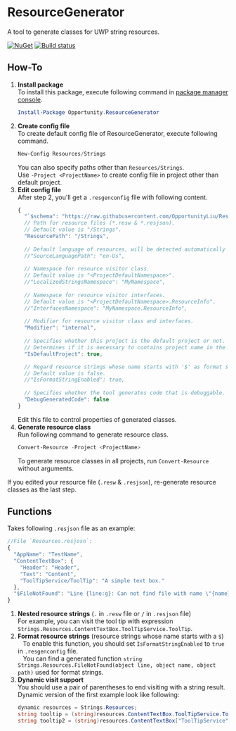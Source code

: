 # ResourceGenerator
A tool to generate classes for UWP string resources.

[![NuGet](https://img.shields.io/nuget/v/Opportunity.ResourceGenerator.svg)](https://www.nuget.org/packages/Opportunity.ResourceGenerator/)
[![Build status](https://ci.appveyor.com/api/projects/status/m9bn4ub78r62aw1e?svg=true)](https://ci.appveyor.com/project/OpportunityLiu/resourcegenerator)

## How-To
1.  **Install package**    
    To install this package, execute following command in 
    [package manager console](https://docs.nuget.org/docs/start-here/using-the-package-manager-console).
    ```powershell
    Install-Package Opportunity.ResourceGenerator
    ```
1.  **Create config file**    
    To create default config file of ResourceGenerator, execute following command.  
    ```powershell
    New-Config Resources/Strings
    ```
    You can also specify paths other than `Resources/Strings`.   
    Use `-Project <ProjectName>` to create config file in project other than default project.    
1.  **Edit config file**      
    After step 2, you'll get a `.resgenconfig` file with following content.  
    ```js
    {
      "`$schema": "https://raw.githubusercontent.com/OpportunityLiu/ResourceGenerator/master/resgenconfig.json?version=1.3.2",
      // Path for resource files (*.resw & *.resjson).
      // Default value is "/Strings".
      "ResourcePath": "/Strings",
  
      // Default language of resources, will be detected automatically if unset.
      //"SourceLanguagePath": "en-Us",
  
      // Namespace for resource visitor class.
      // Default value is "<ProjectDefaultNamespace>".
      //"LocalizedStringsNamespace": "MyNamespace",
  
      // Namespace for resource visitor interfaces.   
      // Default value is "<ProjectDefaultNamespace>.ResourceInfo".
      //"InterfacesNamespace": "MyNamespace.ResourceInfo",
  
      // Modifier for resource visitor class and interfaces.
      "Modifier": "internal",
  
      // Specifies whether this project is the default project or not.
      // Determines if it is necessary to contains project name in the resource path.
      "IsDefaultProject": true,

      // Regard resource strings whose name starts with '$' as format string.
      // Default value is false.
      //"IsFormatStringEnabled": true,
  
      // Specifies whether the tool generates code that is debuggable.
      "DebugGeneratedCode": false
    }
    ```  
    Edit this file to control properties of generated classes.      
1.  **Generate resource class**    
    Run following command to generate resource class.  
    ```powershell
    Convert-Resource -Project <ProjectName>
    ```   
    To generate resource classes in all projects, run `Convert-Resource` without arguments.    

If you edited your resource file (`.resw` & `.resjson`), re-generate resource classes as the last step.

## Functions
Takes following `.resjson` file as an example:  
```js
//File `Resources.resjosn`:
{
  "AppName": "TestName",
  "ContentTextBox": {
    "Header": "Header",
    "Text": "Content",
    "ToolTipService/ToolTip": "A simple text box."
  },
  "$FileNotFound": "Line {line:g}: Can not find file with name \"{name}\" in \"{path}\""
}
```

1.  **Nested resource strings** (`.` in `.resw` file or `/` in `.resjson` file)  
    For example, you can visit the tool tip with expression `Strings.Resources.ContentTextBox.ToolTipService.ToolTip`.
1.  **Format resource strings** (resource strings whose name starts with a `$`)  
    To enable this function, you should set `IsFormatStringEnabled` to `true` in `.resgenconfig` file.  
    You can find a generated function `string Strings.Resources.FileNotFound(object line, object name, object path)` used for format strings.
1.  **Dynamic visit support**  
    You should use a pair of parentheses to end visiting with a string result.  
    Dynamic version of the first example look like following:
    ```cs
    dynamic resources = Strings.Resources;
    string tooltip = (string)resources.ContentTextBox.ToolTipService.ToolTip();
    string tooltip2 = (string)resources.ContentTextBox["ToolTipService"].ToolTip();
    ```
    
